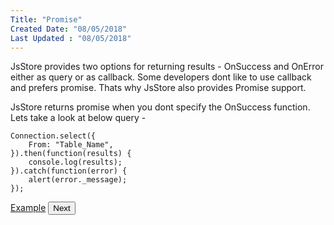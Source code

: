 ```yaml
---
Title: "Promise"
Created Date: "08/05/2018"
Last Updated : "08/05/2018"
---
```


JsStore provides two options for returning results - OnSuccess and OnError either as query or as callback. Some developers dont like to use callback and prefers promise. Thats why JsStore also provides Promise support.

JsStore returns promise when you dont specify the OnSuccess function. Lets take a look at below query -

```
Connection.select({
    From: "Table_Name",
}).then(function(results) {
    console.log(results);
}).catch(function(error) {
    alert(error._message);
});
```

<p class="margin-top-40px center-align">
    <a class="btn info" target="_blank" href="/example/promise">Example</a>
    <button class="btn info btnNext">Next</button>
</p>